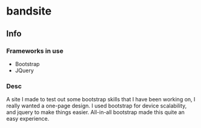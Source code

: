# bandsite
## Info
### Frameworks in use
* Bootstrap<br>
* JQuery
### Desc
A site I made to test out some bootstrap skills that I have been working on, I really wanted a one-page design.
I used bootstrap for device scalability, and jquery to make things easier. All-in-all bootstrap made this quite an easy experience.

